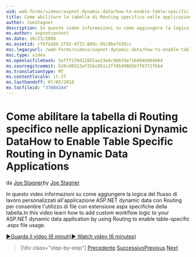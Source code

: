 ```yaml
---
uid: web-forms/videos/aspnet-dynamic-data/how-to-enable-table-specific-routing-in-dynamic-data-applications
title: Come abilitare la tabella di Routing specifico nelle applicazioni Dynamic Data | Microsoft Docs
author: JoeStagner
description: In questo video informazioni su come aggiungere la logica del flusso di lavoro personalizzati all'applicazione ASP.NET dynamic data con Routing per consentire l'utilizzo di file con estensione aspx specifiche della tabella.
ms.author: aspnetcontent
ms.date: 10/23/2008
ms.assetid: cfbfa166-2f92-4f21-889c-95c9bef436cc
msc.legacyurl: /web-forms/videos/aspnet-dynamic-data/how-to-enable-table-specific-routing-in-dynamic-data-applications
msc.type: video
ms.openlocfilehash: 5efff2f0d12855aa23e6c9607de716494b084464
ms.sourcegitcommit: b28cd0313af316c051c2ff8549865bff67f2fbb4
ms.translationtype: MT
ms.contentlocale: it-IT
ms.lasthandoff: 07/05/2018
ms.locfileid: "37804244"
---
```

<a name="how-to-enable-table-specific-routing-in-dynamic-data-applications"></a><span data-ttu-id="53763-103">Come abilitare la tabella di Routing specifico nelle applicazioni Dynamic Data</span><span class="sxs-lookup"><span data-stu-id="53763-103">How to Enable Table Specific Routing in Dynamic Data Applications</span></span>
====================
<span data-ttu-id="53763-104">da [Joe Stagner](https://github.com/JoeStagner)</span><span class="sxs-lookup"><span data-stu-id="53763-104">by [Joe Stagner](https://github.com/JoeStagner)</span></span>

<span data-ttu-id="53763-105">In questo video informazioni su come aggiungere la logica del flusso di lavoro personalizzati all'applicazione ASP.NET dynamic data con Routing per consentire l'utilizzo di file con estensione aspx specifiche della tabella.</span><span class="sxs-lookup"><span data-stu-id="53763-105">In this video learn how to add custom workflow logic to your ASP.NET dynamic data application by using Routing to enable table-specific .aspx file usage.</span></span>

[<span data-ttu-id="53763-106">&#9654;Guarda il video (6 minuti)</span><span class="sxs-lookup"><span data-stu-id="53763-106">&#9654; Watch video (6 minutes)</span></span>](https://channel9.msdn.com/Blogs/ASP-NET-Site-Videos/how-to-enable-table-specific-routing-in-dynamic-data-applications)

> [!div class="step-by-step"]
> <span data-ttu-id="53763-107">[Precedente](enable-in-line-editing-in-aspnet-dynamic-data-applications.md)
> [Successivo](how-to-use-attribute-validation-in-aspnet-dynamic-data-applications.md)</span><span class="sxs-lookup"><span data-stu-id="53763-107">[Previous](enable-in-line-editing-in-aspnet-dynamic-data-applications.md)
[Next](how-to-use-attribute-validation-in-aspnet-dynamic-data-applications.md)</span></span>
